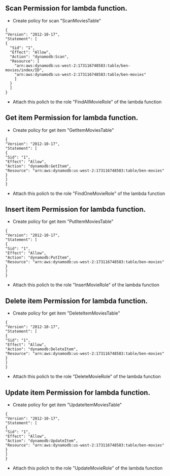 ## Scan Permission for lambda function.
- Create policy for scan "ScanMoviesTable"
```
{
"Version": "2012-10-17",
"Statement": [
{
  "Sid": "1",
  "Effect": "Allow",
  "Action": "dynamodb:Scan",
  "Resource": [
    "arn:aws:dynamodb:us-west-2:173116748583:table/ben-movies/index/ID",
    "arn:aws:dynamodb:us-west-2:173116748583:table/ben-movies"
    ]
  }
  ]
}
```
- Attach this polich to the role "FindAllMovieRole" of the lambda function


## Get item Permission for lambda function.
- Create policy for get item "GetItemMoviesTable"
```
{
"Version": "2012-10-17",
"Statement": [
{
"Sid": "1",
"Effect": "Allow",
"Action": "dynamodb:GetItem",
"Resource": "arn:aws:dynamodb:us-west-2:173116748583:table/ben-movies"
}
]
}
```
- Attach this polich to the role "FindOneMovieRole" of the lambda function 


## Insert item Permission for lambda function.
- Create policy for get item "PutItemMoviesTable"
```
{
"Version": "2012-10-17",
"Statement": [
{
"Sid": "1",
"Effect": "Allow",
"Action": "dynamodb:PutItem",
"Resource": "arn:aws:dynamodb:us-west-2:173116748583:table/ben-movies"
}
]
}
```
- Attach this polich to the role "InsertMovieRole" of the lambda function 

## Delete item Permission for lambda function.
- Create policy for get item "DeleteItemMoviesTable"
```
{
"Version": "2012-10-17",
"Statement": [
{
"Sid": "1",
"Effect": "Allow",
"Action": "dynamodb:DeleteItem",
"Resource": "arn:aws:dynamodb:us-west-2:173116748583:table/ben-movies"
}
]
}
```
- Attach this polich to the role "DeleteMovieRole" of the lambda function 

## Update item Permission for lambda function.
- Create policy for get item "UpdateItemMoviesTable"
```
{
"Version": "2012-10-17",
"Statement": [
{
"Sid": "1",
"Effect": "Allow",
"Action": "dynamodb:UpdateItem",
"Resource": "arn:aws:dynamodb:us-west-2:173116748583:table/ben-movies"
}
]
}
```
- Attach this polich to the role "UpdateMovieRole" of the lambda function 